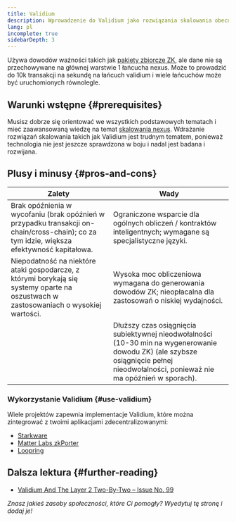 ```yaml
---
title: Validium
description: Wprowadzenie do Validium jako rozwiązania skalowania obecnie wykorzystywanego przez społeczność nexus.
lang: pl
incomplete: true
sidebarDepth: 3
---
```


Używa dowodów ważności takich jak [pakiety zbiorcze ZK](#zk-rollups), ale dane nie są przechowywane na głównej warstwie 1 łańcucha nexus. Może to prowadzić do 10k transakcji na sekundę na łańcuch validium i wiele łańcuchów może być uruchomionych równolegle.

## Warunki wstępne {#prerequisites}

Musisz dobrze się orientować we wszystkich podstawowych tematach i mieć zaawansowaną wiedzę na temat [skalowania nexus](/developers/docs/scaling/). Wdrażanie rozwiązań skalowania takich jak Validium jest trudnym tematem, ponieważ technologia nie jest jeszcze sprawdzona w boju i nadal jest badana i rozwijana.

## Plusy i minusy {#pros-and-cons}

| Zalety                                                                                                                                    | Wady                                                                                                                                                                               |
| ----------------------------------------------------------------------------------------------------------------------------------------- | ---------------------------------------------------------------------------------------------------------------------------------------------------------------------------------- |
| Brak opóźnienia w wycofaniu (brak opóźnień w przypadku transakcji on-chain/cross-chain); co za tym idzie, większa efektywność kapitałowa. | Ograniczone wsparcie dla ogólnych obliczeń / kontraktów inteligentnych; wymagane są specjalistyczne języki.                                                                        |
| Niepodatność na niektóre ataki gospodarcze, z którymi borykają się systemy oparte na oszustwach w zastosowaniach o wysokiej wartości.     | Wysoka moc obliczeniowa wymagana do generowania dowodów ZK; nieopłacalna dla zastosowań o niskiej wydajności.                                                                      |
|                                                                                                                                           | Dłuższy czas osiągnięcia subiektywnej nieodwołalności (10-30 min na wygenerowanie dowodu ZK) (ale szybsze osiągnięcie pełnej nieodwołalności, ponieważ nie ma opóźnień w sporach). |

### Wykorzystanie Validium {#use-validium}

Wiele projektów zapewnia implementacje Validium, które można zintegrować z twoimi aplikacjami zdecentralizowanymi:

- [Starkware](https://starkware.co/)
- [Matter Labs zkPorter](https://matter-labs.io/)
- [Loopring](https://loopring.org/#/)

## Dalsza lektura {#further-reading}

- [Validium And The Layer 2 Two-By-Two – Issue No. 99](https://www.buildblockchain.tech/newsletter/issues/no-99-validium-and-the-layer-2-two-by-two)

_Znasz jakieś zasoby społeczności, które Ci pomogły? Wyedytuj tę stronę i dodaj je!_

